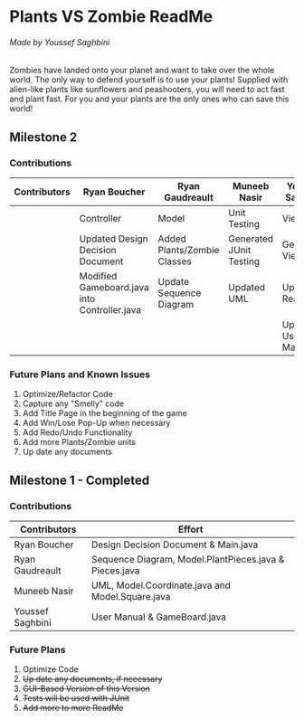 # Plants VS Zombie ReadMe
###### Made by Youssef Saghbini

Zombies have landed onto your planet and want to take over the whole world. The only way to defend yourself is to use your plants! Supplied with alien-like plants like sunflowers and peashooters, you will need to act fast and plant fast. For you and your plants are the only ones who can save this world!



## Milestone 2 
### Contributions
| Contributors | Ryan Boucher | Ryan Gaudreault | Muneeb Nasir | Youssef Saghbini |
|-|----|----|----|---|
|| Controller | Model | Unit Testing | View |
|| Updated Design Decision Document | Added Plants/Zombie Classes | Generated JUnit Testing | Generated View.java |
|| Modified Gameboard.java into Controller.java | Update Sequence Diagram | Updated UML | Update ReadMe |
|||||Updated User Manual|

### Future Plans and Known Issues
1. Optimize/Refactor Code 
2. Capture any "Smelly" code
3. Add Title Page in the beginning of the game
4. Add Win/Lose Pop-Up when necessary
5. Add Redo/Undo Functionality
6. Add more Plants/Zombie units
7. Up date any documents



## Milestone 1 - Completed
### Contributions
|Contributors |Effort |
|----------------|-------------------------------|
|Ryan Boucher  | Design Decision Document & Main.java          |
|Ryan Gaudreault | Sequence Diagram, Model.PlantPieces.java & Pieces.java|
|Muneeb Nasir|UML, Model.Coordinate.java and Model.Square.java|
|Youssef Saghbini|User Manual & GameBoard.java|

### Future Plans
1. Optimize Code 
2. ~~Up date any documents, if necessary~~
3. ~~GUI-Based Version of this Version~~
4. ~~Tests will be used with JUnit~~
5. ~~Add more to more ReadMe~~






